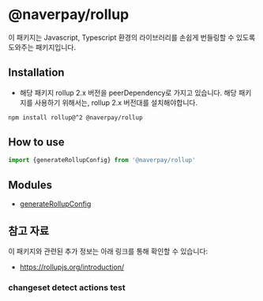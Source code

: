 # @naverpay/rollup

이 패키지는 Javascript, Typescript 환경의 라이브러리를 손쉽게 번들링할 수 있도록 도와주는 패키지입니다.

## Installation

- 해당 패키지 rollup 2.x 버전을 peerDependency로 가지고 있습니다. 해당 패키지를 사용하기 위해서는, rollup 2.x 버전대를 설치해야합니다.

```bash
npm install rollup@^2 @naverpay/rollup
```

## How to use

```javascript
import {generateRollupConfig} from '@naverpay/rollup'
```

## Modules

- [generateRollupConfig](./generateRollupConfig.md)

## 참고 자료

이 패키지와 관련된 추가 정보는 아래 링크를 통해 확인할 수 있습니다:

- <https://rollupjs.org/introduction/>

### changeset detect actions test
